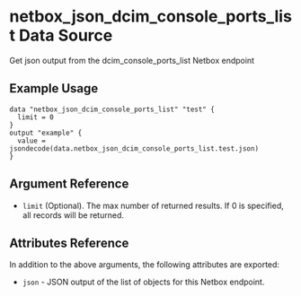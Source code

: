 # netbox\_json\_dcim\_console\_ports\_list Data Source

Get json output from the dcim_console_ports_list Netbox endpoint

## Example Usage

```hcl
data "netbox_json_dcim_console_ports_list" "test" {
  limit = 0
}
output "example" {
  value = jsondecode(data.netbox_json_dcim_console_ports_list.test.json)
}
```

## Argument Reference

* ``limit`` (Optional). The max number of returned results. If 0 is specified, all records will be returned.

## Attributes Reference

In addition to the above arguments, the following attributes are exported:
* ``json`` - JSON output of the list of objects for this Netbox endpoint.

